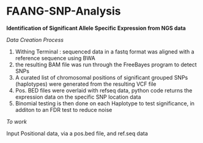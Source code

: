 # FAANG-SNP-Analysis

**Identification of Significant Allele Specific Expression from NGS data**

*Data Creation Process*
1. Withing Terminal : sequenced data in a fastq format was aligned with a reference sequence using BWA
2. the resulting BAM file was run through the FreeBayes program to detect SNPs
3. A curated list of chromosomal positions of significant grouped SNPs (haplotypes) were generated from the resulting VCF file
4. Pos. BED files were overlaid with refseq data, python code returns the expression data on the specific SNP location data 
5. Binomial testing is then done on each Haplotype to test significance, in additon to an FDR test to reduce noise

*To work*

Input Positional data, via a pos.bed file, and ref.seq data 
